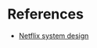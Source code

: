 # References
- [Netflix system design](https://dev.to/gbengelebs/netflix-system-design-backend-architecture-10i3)
